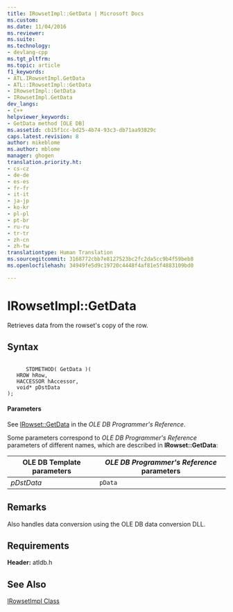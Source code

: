 ```yaml
---
title: IRowsetImpl::GetData | Microsoft Docs
ms.custom: 
ms.date: 11/04/2016
ms.reviewer: 
ms.suite: 
ms.technology:
- devlang-cpp
ms.tgt_pltfrm: 
ms.topic: article
f1_keywords:
- ATL.IRowsetImpl.GetData
- ATL::IRowsetImpl::GetData
- IRowsetImpl::GetData
- IRowsetImpl.GetData
dev_langs:
- C++
helpviewer_keywords:
- GetData method [OLE DB]
ms.assetid: cb15f1cc-bd25-4b74-93c3-db71aa93829c
caps.latest.revision: 8
author: mikeblome
ms.author: mblome
manager: ghogen
translation.priority.ht:
- cs-cz
- de-de
- es-es
- fr-fr
- it-it
- ja-jp
- ko-kr
- pl-pl
- pt-br
- ru-ru
- tr-tr
- zh-cn
- zh-tw
translationtype: Human Translation
ms.sourcegitcommit: 3168772cbb7e8127523bc2fc2da5cc9b4f59beb8
ms.openlocfilehash: 34949fe5d9c19720c4448f4af81e5f4883109bd0

---
```

# IRowsetImpl::GetData
Retrieves data from the rowset's copy of the row.  
  
## Syntax  
  
```  
  
      STDMETHOD( GetData )(  
   HROW hRow,  
   HACCESSOR hAccessor,  
   void* pDstData   
);  
```  
  
#### Parameters  
 See [IRowset::GetData](https://msdn.microsoft.com/en-us/library/ms716988.aspx) in the *OLE DB Programmer's Reference*.  
  
 Some parameters correspond to *OLE DB Programmer's Reference* parameters of different names, which are described in **IRowset::GetData**:  
  
|OLE DB Template parameters|*OLE DB Programmer's Reference* parameters|  
|--------------------------------|------------------------------------------------|  
|*pDstData*|`pData`|  
  
## Remarks  
 Also handles data conversion using the OLE DB data conversion DLL.  
  
## Requirements  
 **Header:** atldb.h  
  
## See Also  
 [IRowsetImpl Class](../../data/oledb/irowsetimpl-class.md)


<!--HONumber=Jan17_HO1-->


